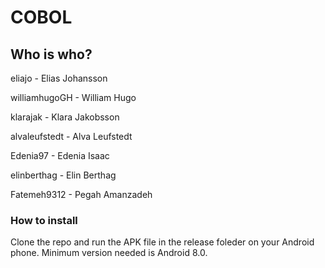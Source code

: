 # COBOL

## Who is who?

eliajo - Elias Johansson  

williamhugoGH - William Hugo

klarajak - Klara Jakobsson

alvaleufstedt - Alva Leufstedt

Edenia97 - Edenia Isaac

elinberthag - Elin Berthag

Fatemeh9312 - Pegah Amanzadeh

### How to install
Clone the repo and run the APK file in the release foleder on your Android phone. Minimum version needed is Android 8.0.

